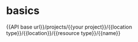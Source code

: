 # basics

{{API base url}}/projects/{{your project}}/{{location type}}/{{location}}/{{resource type}}/{{name}}
